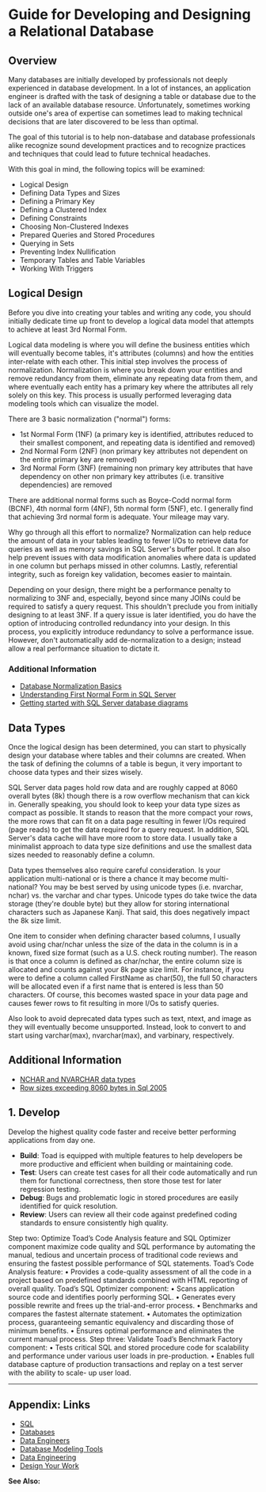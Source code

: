 # Guide for Developing and Designing a Relational Database

## Overview

Many databases are initially developed by professionals not deeply experienced in database development. In a lot of instances, an application engineer is drafted with the task of designing a table or database due to the lack of an available database resource. Unfortunately, sometimes working outside one's area of expertise can sometimes lead to making technical decisions that are later discovered to be less than optimal.

The goal of this tutorial is to help non-database and database professionals alike recognize sound development practices and to recognize practices and techniques that could lead to future technical headaches.

With this goal in mind, the following topics will be examined:

* Logical Design
* Defining Data Types and Sizes
* Defining a Primary Key
* Defining a Clustered Index
* Defining Constraints
* Choosing Non-Clustered Indexes
* Prepared Queries and Stored Procedures
* Querying in Sets
* Preventing Index Nullification
* Temporary Tables and Table Variables
* Working With Triggers

## Logical Design

Before you dive into creating your tables and writing any code, you should initially dedicate time up front to develop a logical data model that attempts to achieve at least 3rd Normal Form.

Logical data modeling is where you will define the business entities which will eventually become tables, it's attributes (columns) and how the entities inter-relate with each other. This initial step involves the process of normalization. Normalization is where you break down your entities and remove redundancy from them, eliminate any repeating data from them, and where eventually each entity has a primary key where the attributes all rely solely on this key. This process is usually performed leveraging data modeling tools which can visualize the model.

There are 3 basic normalization ("normal") forms:

* 1st Normal Form (1NF) (a primary key is identified, attributes reduced to their smallest component, and repeating data is identified and removed)
* 2nd Normal Form (2NF) (non primary key attributes not dependent on the entire primary key are removed)
* 3rd Normal Form (3NF) (remaining non primary key attributes that have dependency on other non primary key attributes (i.e. transitive dependencies) are removed

There are additional normal forms such as Boyce-Codd normal form (BCNF), 4th normal form (4NF), 5th normal form (5NF), etc. I generally find that achieving 3rd normal form is adequate. Your mileage may vary.

Why go through all this effort to normalize? Normalization can help reduce the amount of data in your tables leading to fewer I/Os to retrieve data for queries as well as memory savings in SQL Server's buffer pool. It can also help prevent issues with data modification anomalies where data is updated in one column but perhaps missed in other columns. Lastly, referential integrity, such as foreign key validation, becomes easier to maintain.

Depending on your design, there might be a performance penalty to normalizing to 3NF and, especially, beyond since many JOINs could be required to satisfy a query request. This shouldn't preclude you from initially designing to at least 3NF. If a query issue is later identified, you do have the option of introducing controlled redundancy into your design. In this process, you explicitly introduce redundancy to solve a performance issue. However, don't automatically add de-normalization to a design; instead allow a real performance situation to dictate it.

### Additional Information

* [Database Normalization Basics](http://databases.about.com/od/specificproducts/a/normalization.htm)
* [Understanding First Normal Form in SQL Server](https://www.mssqltips.com/sqlservertip/2417/understanding-first-normal-form-in-sql-server/)
* [Getting started with SQL Server database diagrams](https://www.mssqltips.com/sqlservertip/1816/getting-started-with-sql-server-database-diagrams/)

## Data Types

Once the logical design has been determined, you can start to physically design your database where tables and their columns are created. When the task of defining the columns of a table is begun, it very important to choose data types and their sizes wisely.

SQL Server data pages hold row data and are roughly capped at 8060 overall bytes (8k) though there is a row overflow mechanism that can kick in. Generally speaking, you should look to keep your data type sizes as compact as possible. It stands to reason that the more compact your rows, the more rows that can fit on a data page resulting in fewer I/Os required (page reads) to get the data required for a query request. In addition, SQL Server's data cache will have more room to store data. I usually take a minimalist approach to data type size definitions and use the smallest data sizes needed to reasonably define a column.

Data types themselves also require careful consideration. Is your application multi-national or is there a chance it may become multi-national? You may be best served by using unicode types (i.e. nvarchar, nchar) vs. the varchar and char types. Unicode types do take twice the data storage (they're double byte) but they allow for storing international characters such as Japanese Kanji. That said, this does negatively impact the 8k size limit.

One item to consider when defining character based columns, I usually avoid using char/nchar unless the size of the data in the column is in a known, fixed size format (such as a U.S. check routing number). The reason is that once a column is defined as char/nchar, the entire column size is allocated and counts against your 8k page size limit. For instance, if you were to define a column called FirstName as char(50), the full 50 characters will be allocated even if a first name that is entered is less than 50 characters. Of course, this becomes wasted space in your data page and causes fewer rows to fit resulting in more I/Os to satisfy queries.

Also look to avoid deprecated data types such as text, ntext, and image as they will eventually become unsupported. Instead, look to convert to and start using varchar(max), nvarchar(max), and varbinary, respectively.

## Additional Information

* [NCHAR and NVARCHAR data types](http://msdn.microsoft.com/en-us/library/ms186939.aspx)
* [Row sizes exceeding 8060 bytes in Sql 2005](https://www.mssqltips.com/sqlservertip/2242/row-sizes-exceeding-8060-bytes-in-sql-2005/)

## 1. Develop

Develop the highest quality code faster and receive better performing applications from day one. 

* **Build**: Toad is equipped with multiple features to help developers be more productive and efficient when building or maintaining code. 
* **Test**: Users can create test cases for all their code automatically and run them for functional correctness, then store those test for later regression testing. 
* **Debug**: Bugs and problematic logic in stored procedures are easily identified for quick resolution.
* **Review**: Users can review all their code against predefined coding standards to ensure consistently high quality.

Step two: Optimize Toad’s Code Analysis feature and SQL Optimizer component maximize code quality and SQL performance by automating the manual, tedious and uncertain process of traditional code reviews and ensuring the fastest possible performance of SQL statements. Toad’s Code Analysis feature: • Provides a code-quality assessment of all the code in a project based on predefined standards combined with HTML reporting of overall quality. Toad’s SQL Optimizer component: • Scans application source code and identifies poorly performing SQL. • Generates every possible rewrite and frees up the trial-and-error process. • Benchmarks and compares the fastest alternate statement. • Automates the optimization process, guaranteeing semantic equivalency and discarding those of minimum benefits. • Ensures optimal performance and eliminates the current manual process. Step three: Validate Toad’s Benchmark Factory component: • Tests critical SQL and stored procedure code for scalability and performance under various user loads in pre-production. • Enables full database capture of production transactions and replay on a test server with the ability to scale- up user load.

---

## Appendix: Links

* [SQL](../Code/SQL/SQL.md)
* [Databases](../MOCs/Databases.md)
* [Data Engineers](../../0-Slipbox/Data%20Engineers.md)
* [Database Modeling Tools](../Lists/Database%20Modeling%20Tools.md)
* [Data Engineering](../MOCs/Data%20Engineering.md)
* [Design Your Work](../../3-Resources/Highlights/Readwise/Books/Design%20Your%20Work.md)

**See Also:**
